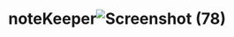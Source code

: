 # noteKeeper![Screenshot (78)](https://user-images.githubusercontent.com/63494635/160327345-29300aa0-19c6-4394-9f15-a210d684d07b.png)
